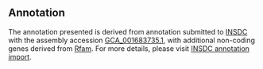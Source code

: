 

Annotation
----------

The annotation presented is derived from annotation submitted to
[INSDC](http://www.insdc.org) with the assembly accession
[GCA\_001683735.1](http://www.ebi.ac.uk/ena/data/view/GCA_001683735.1),
with additional non-coding genes derived from
[Rfam](http://rfam.xfam.org/). For more details, please visit [INSDC
annotation
import](http://ensemblgenomes.org/info/data/insdc_annotation).
